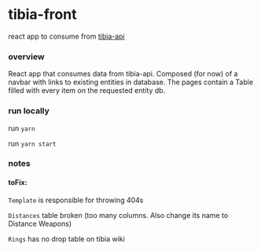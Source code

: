 # tibia-front
react app to consume from [tibia-api](https://github.com/rafaellvs/tibia-api)



### overview
React app that consumes data from tibia-api. Composed (for now) of a navbar with links to existing entities in database. The pages contain a Table filled with every item on the requested entity db.

### run locally
run `yarn`

run `yarn start`

### notes


#### toFix:

`Template` is responsible for throwing 404s

`Distances` table broken (too many columns. Also change its name to Distance Weapons)

`Rings` has no drop table on tibia wiki
